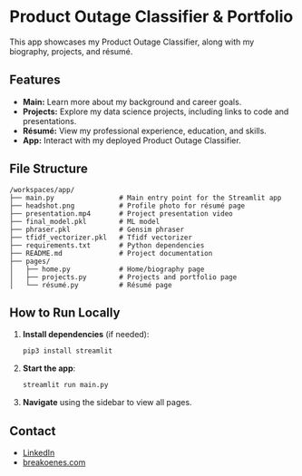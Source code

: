 # Product Outage Classifier & Portfolio

This app showcases my Product Outage Classifier, along with my biography, projects, and résumé.

## Features

- **Main:** Learn more about my background and career goals.
- **Projects:** Explore my data science projects, including links to code and presentations.
- **Résumé:** View my professional experience, education, and skills.
- **App:** Interact with my deployed Product Outage Classifier.

## File Structure

```
/workspaces/app/
├── main.py                # Main entry point for the Streamlit app
├── headshot.png           # Profile photo for résumé page
├── presentation.mp4       # Project presentation video
├── final_model.pkl        # ML model
├── phraser.pkl            # Gensim phraser
├── tfidf_vectorizer.pkl   # Tfidf vectorizer
├── requirements.txt       # Python dependencies
├── README.md              # Project documentation
├── pages/
│   ├── home.py            # Home/biography page
│   ├── projects.py        # Projects and portfolio page
│   └── résumé.py          # Résumé page
```

## How to Run Locally

1. **Install dependencies** (if needed):
    ```bash
    pip3 install streamlit
    ```

2. **Start the app**:
    ```bash
    streamlit run main.py
    ```

3. **Navigate** using the sidebar to view all pages.

## Contact

- [LinkedIn](https://www.linkedin.com/in/brea-koenes/)
- [breakoenes.com](mailto:breakoenes.com)

